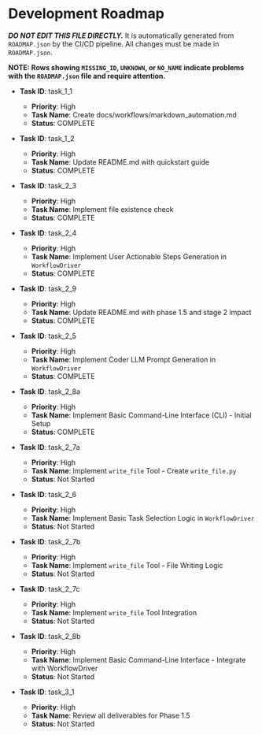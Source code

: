 # Development Roadmap

***DO NOT EDIT THIS FILE DIRECTLY.*** It is automatically generated from `ROADMAP.json` by the CI/CD pipeline. All changes must be made in `ROADMAP.json`.

**NOTE: Rows showing `MISSING_ID`, `UNKNOWN`, or `NO_NAME` indicate problems with the `ROADMAP.json` file and require attention.**

*   **Task ID**: task_1_1
    *   **Priority**: High
    *   **Task Name**: Create docs/workflows/markdown_automation.md
    *   **Status**: COMPLETE

*   **Task ID**: task_1_2
    *   **Priority**: High
    *   **Task Name**: Update README.md with quickstart guide
    *   **Status**: COMPLETE

*   **Task ID**: task_2_3
    *   **Priority**: High
    *   **Task Name**: Implement file existence check
    *   **Status**: COMPLETE

*   **Task ID**: task_2_4
    *   **Priority**: High
    *   **Task Name**: Implement User Actionable Steps Generation in `WorkflowDriver`
    *   **Status**: COMPLETE

*   **Task ID**: task_2_9
    *   **Priority**: High
    *   **Task Name**: Update README.md with phase 1.5 and stage 2 impact
    *   **Status**: COMPLETE

*   **Task ID**: task_2_5
    *   **Priority**: High
    *   **Task Name**: Implement Coder LLM Prompt Generation in `WorkflowDriver`
    *   **Status**: COMPLETE

*   **Task ID**: task_2_8a
    *   **Priority**: High
    *   **Task Name**: Implement Basic Command-Line Interface (CLI) - Initial Setup
    *   **Status**: COMPLETE

*   **Task ID**: task_2_7a
    *   **Priority**: High
    *   **Task Name**: Implement `write_file` Tool - Create `write_file.py`
    *   **Status**: Not Started

*   **Task ID**: task_2_6
    *   **Priority**: High
    *   **Task Name**: Implement Basic Task Selection Logic in `WorkflowDriver`
    *   **Status**: Not Started

*   **Task ID**: task_2_7b
    *   **Priority**: High
    *   **Task Name**: Implement `write_file` Tool - File Writing Logic
    *   **Status**: Not Started

*   **Task ID**: task_2_7c
    *   **Priority**: High
    *   **Task Name**: Implement `write_file` Tool Integration
    *   **Status**: Not Started

*   **Task ID**: task_2_8b
    *   **Priority**: High
    *   **Task Name**: Implement Basic Command-Line Interface - Integrate with WorkflowDriver
    *   **Status**: Not Started

*   **Task ID**: task_3_1
    *   **Priority**: High
    *   **Task Name**: Review all deliverables for Phase 1.5
    *   **Status**: Not Started

